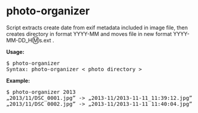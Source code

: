 # photo-organizer

Script extracts create date from exif metadata included in image file, then creates directory in format YYYY-MM and moves  file in new format YYYY-MM-DD_H:m:s.ext .

**Usage:**
<pre>
$ photo-organizer 
Syntax: photo-organizer < photo directory >
</pre>

**Example:**
<pre>
$ photo-organizer 2013
„2013/11/DSC_0001.jpg” -> „2013-11/2013-11-11_11:39:12.jpg”
„2013/11/DSC_0002.jpg” -> „2013-11/2013-11-11_11:40:04.jpg”
</pre>